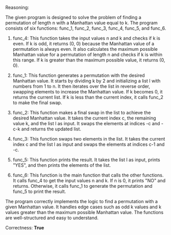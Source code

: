 Reasoning:

The given program is designed to solve the problem of finding a permutation of length n with a Manhattan value equal to k. The program consists of six functions: func_1, func_2, func_3, func_4, func_5, and func_6.

1.  func_4: This function takes the input values n and k and checks if k is even. If k is odd, it returns (0, 0) because the Manhattan value of a permutation is always even. It also calculates the maximum possible Manhattan value for a permutation of length n and checks if k is within this range. If k is greater than the maximum possible value, it returns (0, 0).

2.  func_1: This function generates a permutation with the desired Manhattan value. It starts by dividing k by 2 and initializing a list l with numbers from 1 to n. It then iterates over the list in reverse order, swapping elements to increase the Manhattan value. If k becomes 0, it returns the current list. If k is less than the current index, it calls func_2 to make the final swap.

3.  func_2: This function makes a final swap in the list to achieve the desired Manhattan value. It takes the current index c, the remaining value k, and the list l as input. It swaps the elements at indices -c and -c-k and returns the updated list.

4.  func_3: This function swaps two elements in the list. It takes the current index c and the list l as input and swaps the elements at indices c-1 and -c.

5.  func_5: This function prints the result. It takes the list l as input, prints "YES", and then prints the elements of the list.

6.  func_6: This function is the main function that calls the other functions. It calls func_4 to get the input values n and k. If n is 0, it prints "NO" and returns. Otherwise, it calls func_1 to generate the permutation and func_5 to print the result.

The program correctly implements the logic to find a permutation with a given Manhattan value. It handles edge cases such as odd k values and k values greater than the maximum possible Manhattan value. The functions are well-structured and easy to understand.

Correctness: **True**